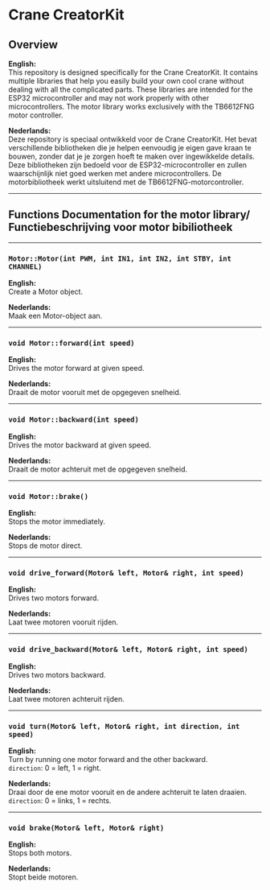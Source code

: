 # Crane CreatorKit

## Overview

**English:**  
This repository is designed specifically for the Crane CreatorKit. It contains multiple libraries that help you easily build your own cool crane without dealing with all the complicated parts. These libraries are intended for the ESP32 microcontroller and may not work properly with other microcontrollers. The motor library works exclusively with the TB6612FNG motor controller.

**Nederlands:**  
Deze repository is speciaal ontwikkeld voor de Crane CreatorKit. Het bevat verschillende bibliotheken die je helpen eenvoudig je eigen gave kraan te bouwen, zonder dat je je zorgen hoeft te maken over ingewikkelde details. Deze bibliotheken zijn bedoeld voor de ESP32-microcontroller en zullen waarschijnlijk niet goed werken met andere microcontrollers. De motorbibliotheek werkt uitsluitend met de TB6612FNG-motorcontroller.

---

## Functions Documentation for the motor library/ Functiebeschrijving voor motor bibiliotheek

---

### `Motor::Motor(int PWM, int IN1, int IN2, int STBY, int CHANNEL)`

**English:**  
Create a Motor object. 

**Nederlands:**  
Maak een Motor-object aan.

---

### `void Motor::forward(int speed)`

**English:**  
Drives the motor forward at given speed.

**Nederlands:**  
Draait de motor vooruit met de opgegeven snelheid.

---

### `void Motor::backward(int speed)`

**English:**  
Drives the motor backward at given speed.

**Nederlands:**  
Draait de motor achteruit met de opgegeven snelheid.

---

### `void Motor::brake()`

**English:**  
Stops the motor immediately.

**Nederlands:**  
Stops de motor direct.

---

### `void drive_forward(Motor& left, Motor& right, int speed)`

**English:**  
Drives two motors forward.

**Nederlands:**  
Laat twee motoren vooruit rijden.

---

### `void drive_backward(Motor& left, Motor& right, int speed)`

**English:**  
Drives two motors backward.

**Nederlands:**  
Laat twee motoren achteruit rijden.

---

### `void turn(Motor& left, Motor& right, int direction, int speed)`

**English:**  
Turn by running one motor forward and the other backward.  
`direction`: 0 = left, 1 = right.

**Nederlands:**  
Draai door de ene motor vooruit en de andere achteruit te laten draaien.  
`direction`: 0 = links, 1 = rechts.

---

### `void brake(Motor& left, Motor& right)`

**English:**  
Stops both motors.

**Nederlands:**  
Stopt beide motoren.
